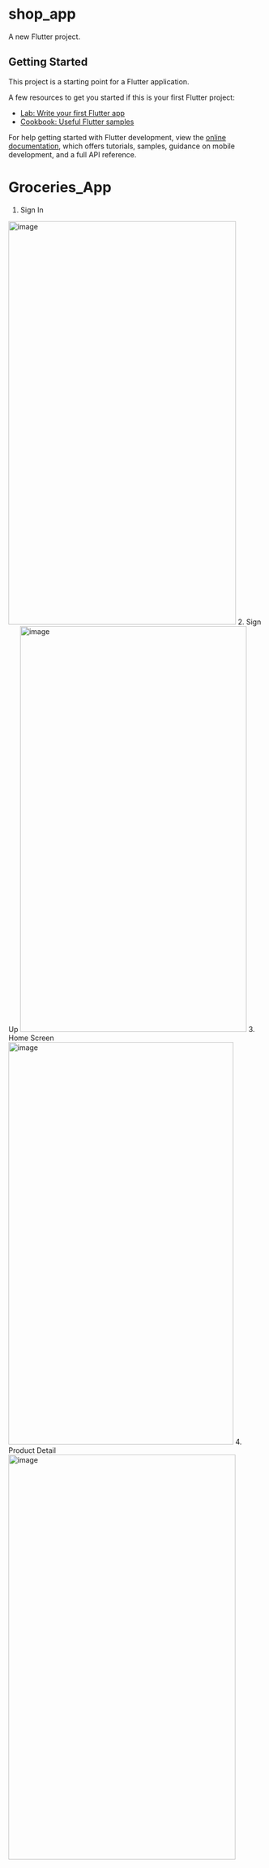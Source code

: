# shop_app

A new Flutter project.

## Getting Started

This project is a starting point for a Flutter application.

A few resources to get you started if this is your first Flutter project:

- [Lab: Write your first Flutter app](https://docs.flutter.dev/get-started/codelab)
- [Cookbook: Useful Flutter samples](https://docs.flutter.dev/cookbook)

For help getting started with Flutter development, view the
[online documentation](https://docs.flutter.dev/), which offers tutorials,
samples, guidance on mobile development, and a full API reference.
# Groceries_App
1. Sign In
<img width="449" height="796" alt="image" src="https://github.com/user-attachments/assets/a74177ab-0e67-4eaa-aabf-b63fe9995ede" />
2. Sign Up
<img width="447" height="801" alt="image" src="https://github.com/user-attachments/assets/d86bfc5b-e874-4d1c-954b-71865aafefed" />
3. Home Screen
<img width="444" height="794" alt="image" src="https://github.com/user-attachments/assets/59863a02-7eaf-42f8-a33f-dbd7abd8e8a7" />
4. Product Detail
<img width="448" height="799" alt="image" src="https://github.com/user-attachments/assets/57c14b49-db47-46f1-adc8-a9f765575943" />
